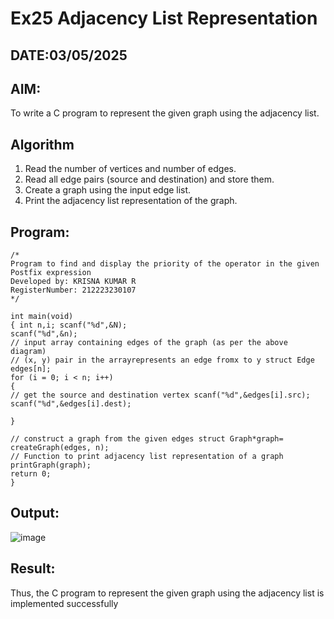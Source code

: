# Ex25 Adjacency List Representation
## DATE:03/05/2025
## AIM:
To write a C program to represent the given graph using the adjacency list.

## Algorithm
1.	Read the number of vertices and number of edges.
2.	Read all edge pairs (source and destination) and store them.
3.	Create a graph using the input edge list.
4.	Print the adjacency list representation of the graph.


## Program:
```
/*
Program to find and display the priority of the operator in the given Postfix expression
Developed by: KRISNA KUMAR R
RegisterNumber: 212223230107
*/

int main(void)
{ int n,i; scanf("%d",&N);
scanf("%d",&n);
// input array containing edges of the graph (as per the above diagram)
// (x, y) pair in the arrayrepresents an edge fromx to y struct Edge edges[n];
for (i = 0; i < n; i++)
{
// get the source and destination vertex scanf("%d",&edges[i].src);
scanf("%d",&edges[i].dest);

}

// construct a graph from the given edges struct Graph*graph= createGraph(edges, n);
// Function to print adjacency list representation of a graph printGraph(graph);
return 0;
}

```

## Output:
![image](https://github.com/user-attachments/assets/b81c476c-264f-44cf-8567-3dbb9dea6dcb)



## Result:
Thus, the C program to represent the given graph using the adjacency list is implemented successfully
